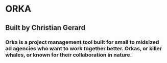 # ORKA
## Built by Christian Gerard


### Orka is a project management tool built for small to midsized ad agencies who want to work together better. Orkas, or killer whales, or known for their collaboration in nature. 

